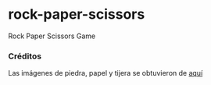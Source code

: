 # rock-paper-scissors
Rock Paper Scissors Game

### Créditos

Las imágenes de piedra, papel y tijera se obtuvieron de [aquí](https://www.vecteezy.com/free-vector/bavaria)

